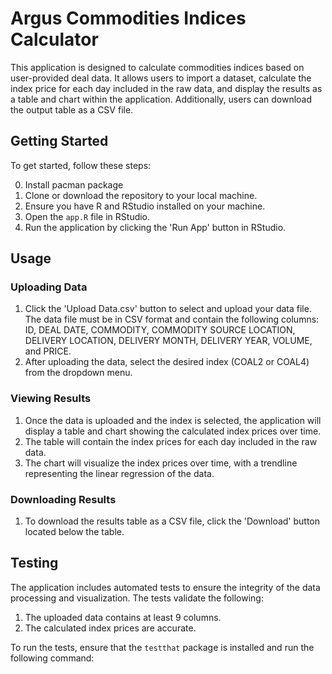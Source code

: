 # Argus Commodities Indices Calculator

This application is designed to calculate commodities indices based on user-provided deal data. It allows users to import a dataset, calculate the index price for each day included in the raw data, and display the results as a table and chart within the application. Additionally, users can download the output table as a CSV file.

## Getting Started

To get started, follow these steps:

0. Install pacman package
1. Clone or download the repository to your local machine.
2. Ensure you have R and RStudio installed on your machine.
3. Open the `app.R` file in RStudio.
4. Run the application by clicking the 'Run App' button in RStudio.

## Usage

### Uploading Data

1. Click the 'Upload Data.csv' button to select and upload your data file. The data file must be in CSV format and contain the following columns: ID, DEAL DATE, COMMODITY, COMMODITY SOURCE LOCATION, DELIVERY LOCATION, DELIVERY MONTH, DELIVERY YEAR, VOLUME, and PRICE.
2. After uploading the data, select the desired index (COAL2 or COAL4) from the dropdown menu.

### Viewing Results

1. Once the data is uploaded and the index is selected, the application will display a table and chart showing the calculated index prices over time.
2. The table will contain the index prices for each day included in the raw data.
3. The chart will visualize the index prices over time, with a trendline representing the linear regression of the data.

### Downloading Results

1. To download the results table as a CSV file, click the 'Download' button located below the table.

## Testing

The application includes automated tests to ensure the integrity of the data processing and visualization. The tests validate the following:

1. The uploaded data contains at least 9 columns.
2. The calculated index prices are accurate.

To run the tests, ensure that the `testthat` package is installed and run the following command:
